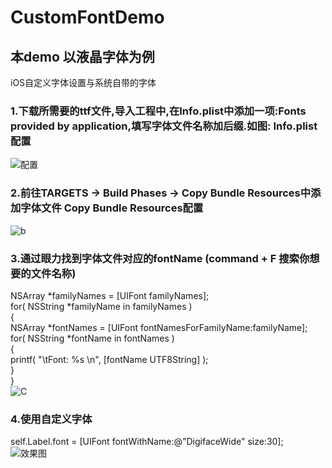 # CustomFontDemo
本demo 以液晶字体为例  
----------------------------------- 
iOS自定义字体设置与系统自带的字体<br /> 
### 1.下载所需要的ttf文件,导入工程中,在Info.plist中添加一项:Fonts provided by application,填写字体文件名称加后缀.如图: Info.plist配置
![配置](http://s15.sinaimg.cn/mw690/005R98Amzy7f32EYiLk5e&690)


### 2.前往TARGETS -> Build Phases -> Copy Bundle Resources中添加字体文件 Copy Bundle Resources配置
![b](http://s1.sinaimg.cn/large/005R98Amzy7f32MNm1210&690)

### 3.通过眼力找到字体文件对应的fontName (command + F 搜索你想要的文件名称)<br />
NSArray *familyNames = [UIFont familyNames];<br />
    for( NSString *familyName in familyNames )<br />
    {<br />
        NSArray *fontNames = [UIFont fontNamesForFamilyName:familyName];<br />
        for( NSString *fontName in fontNames )<br />
        {<br />
            printf( "\tFont: %s \n", [fontName UTF8String] );<br />
        }<br />
    }<br />
![C](http://s1.sinaimg.cn/large/005R98Amzy7f32SHxDO30&690)

### 4.使用自定义字体<br /> 
self.Label.font = [UIFont fontWithName:@"DigifaceWide" size:30]; <br /> 
![效果图](http://s15.sinaimg.cn/large/005R98Amzy7f32WU9HM9e&690)

